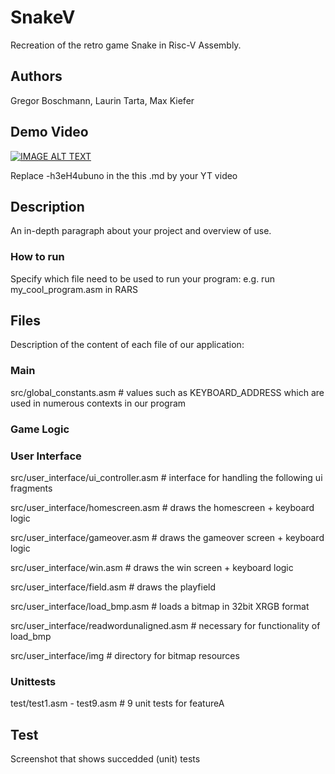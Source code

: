 # SnakeV

Recreation of the retro game Snake in Risc-V Assembly.


## Authors

Gregor Boschmann, Laurin Tarta, Max Kiefer

## Demo Video

[![IMAGE ALT TEXT](http://img.youtube.com/vi/-h3eH4ubuno/0.jpg)](http://www.youtube.com/watch?v=-h3eH4ubuno "Video Title")

Replace -h3eH4ubuno in the this .md by your YT video

## Description

An in-depth paragraph about your project and overview of use.

### How to run

Specify which file need to be used to run your program:
e.g.
run my_cool_program.asm in RARS

## Files
Description of the content of each file of our application:

### Main

src/global_constants.asm # values such as KEYBOARD_ADDRESS which are used in numerous contexts in our program

### Game Logic

### User Interface

src/user_interface/ui_controller.asm   # interface for handling the following ui fragments 

src/user_interface/homescreen.asm   # draws the homescreen + keyboard logic

src/user_interface/gameover.asm   # draws the gameover screen + keyboard logic

src/user_interface/win.asm   # draws the win screen + keyboard logic

src/user_interface/field.asm   # draws the playfield

src/user_interface/load_bmp.asm   # loads a bitmap in 32bit XRGB format

src/user_interface/readwordunaligned.asm   # necessary for functionality of load_bmp

src/user_interface/img # directory for bitmap resources

### Unittests

test/test1.asm - test9.asm # 9 unit tests for featureA


## Test
Screenshot that shows succedded (unit) tests 
